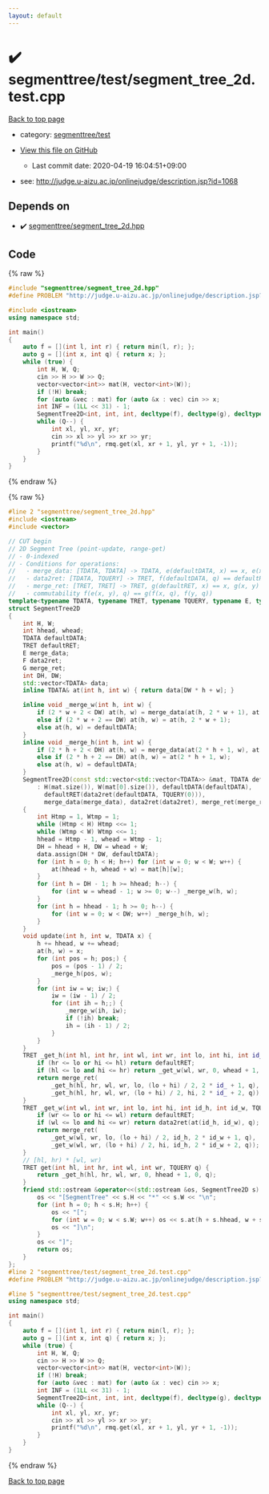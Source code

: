 ```yaml
---
layout: default
---
```


<!-- mathjax config similar to math.stackexchange -->
<script type="text/javascript" async
  src="https://cdnjs.cloudflare.com/ajax/libs/mathjax/2.7.5/MathJax.js?config=TeX-MML-AM_CHTML">
</script>
<script type="text/x-mathjax-config">
  MathJax.Hub.Config({
    TeX: { equationNumbers: { autoNumber: "AMS" }},
    tex2jax: {
      inlineMath: [ ['$','$'] ],
      processEscapes: true
    },
    "HTML-CSS": { matchFontHeight: false },
    displayAlign: "left",
    displayIndent: "2em"
  });
</script>

<script type="text/javascript" src="https://cdnjs.cloudflare.com/ajax/libs/jquery/3.4.1/jquery.min.js"></script>
<script src="https://cdn.jsdelivr.net/npm/jquery-balloon-js@1.1.2/jquery.balloon.min.js" integrity="sha256-ZEYs9VrgAeNuPvs15E39OsyOJaIkXEEt10fzxJ20+2I=" crossorigin="anonymous"></script>
<script type="text/javascript" src="../../../assets/js/copy-button.js"></script>
<link rel="stylesheet" href="../../../assets/css/copy-button.css" />


# :heavy_check_mark: segmenttree/test/segment_tree_2d.test.cpp

<a href="../../../index.html">Back to top page</a>

* category: <a href="../../../index.html#5fd93d3fa59267c091e036914d93749e">segmenttree/test</a>
* <a href="{{ site.github.repository_url }}/blob/master/segmenttree/test/segment_tree_2d.test.cpp">View this file on GitHub</a>
    - Last commit date: 2020-04-19 16:04:51+09:00


* see: <a href="http://judge.u-aizu.ac.jp/onlinejudge/description.jsp?id=1068">http://judge.u-aizu.ac.jp/onlinejudge/description.jsp?id=1068</a>


## Depends on

* :heavy_check_mark: <a href="../../../library/segmenttree/segment_tree_2d.hpp.html">segmenttree/segment_tree_2d.hpp</a>


## Code

<a id="unbundled"></a>
{% raw %}
```cpp
#include "segmenttree/segment_tree_2d.hpp"
#define PROBLEM "http://judge.u-aizu.ac.jp/onlinejudge/description.jsp?id=1068"

#include <iostream>
using namespace std;

int main()
{
    auto f = [](int l, int r) { return min(l, r); };
    auto g = [](int x, int q) { return x; };
    while (true) {
        int H, W, Q;
        cin >> H >> W >> Q;
        vector<vector<int>> mat(H, vector<int>(W));
        if (!H) break;
        for (auto &vec : mat) for (auto &x : vec) cin >> x;
        int INF = (1LL << 31) - 1;
        SegmentTree2D<int, int, int, decltype(f), decltype(g), decltype(f)> rmq(mat, INF, f, g, f);
        while (Q--) {
            int xl, yl, xr, yr;
            cin >> xl >> yl >> xr >> yr;
            printf("%d\n", rmq.get(xl, xr + 1, yl, yr + 1, -1));
        }
    }
}

```
{% endraw %}

<a id="bundled"></a>
{% raw %}
```cpp
#line 2 "segmenttree/segment_tree_2d.hpp"
#include <iostream>
#include <vector>

// CUT begin
// 2D Segment Tree (point-update, range-get)
// - 0-indexed
// - Conditions for operations:
//   - merge_data: [TDATA, TDATA] -> TDATA, e(defaultDATA, x) == x, e(x, y) == e(y, x)
//   - data2ret: [TDATA, TQUERY] -> TRET, f(defaultDATA, q) == defaultRET
//   - merge_ret: [TRET, TRET] -> TRET, g(defaultRET, x) == x, g(x, y) = g(y, x)
//   - commutability f(e(x, y), q) == g(f(x, q), f(y, q))
template<typename TDATA, typename TRET, typename TQUERY, typename E, typename F, typename G>
struct SegmentTree2D
{
    int H, W;
    int hhead, whead;
    TDATA defaultDATA;
    TRET defaultRET;
    E merge_data;
    F data2ret;
    G merge_ret;
    int DH, DW;
    std::vector<TDATA> data;
    inline TDATA& at(int h, int w) { return data[DW * h + w]; }

    inline void _merge_w(int h, int w) {
        if (2 * w + 2 < DW) at(h, w) = merge_data(at(h, 2 * w + 1), at(h, 2 * w + 2));
        else if (2 * w + 2 == DW) at(h, w) = at(h, 2 * w + 1);
        else at(h, w) = defaultDATA;
    }
    inline void _merge_h(int h, int w) {
        if (2 * h + 2 < DH) at(h, w) = merge_data(at(2 * h + 1, w), at(2 * h + 2, w));
        else if (2 * h + 2 == DH) at(h, w) = at(2 * h + 1, w);
        else at(h, w) = defaultDATA;
    }
    SegmentTree2D(const std::vector<std::vector<TDATA>> &mat, TDATA defaultDATA, E merge_data, F data2ret, G merge_ret)
        : H(mat.size()), W(mat[0].size()), defaultDATA(defaultDATA),
          defaultRET(data2ret(defaultDATA, TQUERY(0))),
          merge_data(merge_data), data2ret(data2ret), merge_ret(merge_ret)
    {
        int Htmp = 1, Wtmp = 1;
        while (Htmp < H) Htmp <<= 1;
        while (Wtmp < W) Wtmp <<= 1;
        hhead = Htmp - 1, whead = Wtmp - 1;
        DH = hhead + H, DW = whead + W;
        data.assign(DH * DW, defaultDATA);
        for (int h = 0; h < H; h++) for (int w = 0; w < W; w++) {
            at(hhead + h, whead + w) = mat[h][w];
        }
        for (int h = DH - 1; h >= hhead; h--) {
            for (int w = whead - 1; w >= 0; w--) _merge_w(h, w);
        }
        for (int h = hhead - 1; h >= 0; h--) {
            for (int w = 0; w < DW; w++) _merge_h(h, w);
        }
    }
    void update(int h, int w, TDATA x) {
        h += hhead, w += whead;
        at(h, w) = x;
        for (int pos = h; pos;) {
            pos = (pos - 1) / 2;
            _merge_h(pos, w);
        }
        for (int iw = w; iw;) {
            iw = (iw - 1) / 2;
            for (int ih = h;;) {
                _merge_w(ih, iw);
                if (!ih) break;
                ih = (ih - 1) / 2;
            }
        }
    }
    TRET _get_h(int hl, int hr, int wl, int wr, int lo, int hi, int id_, TQUERY q) {
        if (hr <= lo or hi <= hl) return defaultRET;
        if (hl <= lo and hi <= hr) return _get_w(wl, wr, 0, whead + 1, id_, 0, q);
        return merge_ret(
            _get_h(hl, hr, wl, wr, lo, (lo + hi) / 2, 2 * id_ + 1, q),
            _get_h(hl, hr, wl, wr, (lo + hi) / 2, hi, 2 * id_ + 2, q));
    }
    TRET _get_w(int wl, int wr, int lo, int hi, int id_h, int id_w, TQUERY q) {
        if (wr <= lo or hi <= wl) return defaultRET;
        if (wl <= lo and hi <= wr) return data2ret(at(id_h, id_w), q);
        return merge_ret(
            _get_w(wl, wr, lo, (lo + hi) / 2, id_h, 2 * id_w + 1, q),
            _get_w(wl, wr, (lo + hi) / 2, hi, id_h, 2 * id_w + 2, q));
    }
    // [hl, hr) * [wl, wr)
    TRET get(int hl, int hr, int wl, int wr, TQUERY q) {
        return _get_h(hl, hr, wl, wr, 0, hhead + 1, 0, q);
    }
    friend std::ostream &operator<<(std::ostream &os, SegmentTree2D s) {
        os << "[SegmentTree" << s.H << "*" << s.W << "\n";
        for (int h = 0; h < s.H; h++) {
            os << "[";
            for (int w = 0; w < s.W; w++) os << s.at(h + s.hhead, w + s.whead) << ",";
            os << "]\n";
        }
        os << "]";
        return os;
    }
};
#line 2 "segmenttree/test/segment_tree_2d.test.cpp"
#define PROBLEM "http://judge.u-aizu.ac.jp/onlinejudge/description.jsp?id=1068"

#line 5 "segmenttree/test/segment_tree_2d.test.cpp"
using namespace std;

int main()
{
    auto f = [](int l, int r) { return min(l, r); };
    auto g = [](int x, int q) { return x; };
    while (true) {
        int H, W, Q;
        cin >> H >> W >> Q;
        vector<vector<int>> mat(H, vector<int>(W));
        if (!H) break;
        for (auto &vec : mat) for (auto &x : vec) cin >> x;
        int INF = (1LL << 31) - 1;
        SegmentTree2D<int, int, int, decltype(f), decltype(g), decltype(f)> rmq(mat, INF, f, g, f);
        while (Q--) {
            int xl, yl, xr, yr;
            cin >> xl >> yl >> xr >> yr;
            printf("%d\n", rmq.get(xl, xr + 1, yl, yr + 1, -1));
        }
    }
}

```
{% endraw %}

<a href="../../../index.html">Back to top page</a>

